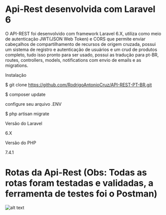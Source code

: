 # Api-Rest desenvolvida com Laravel 6

O API-REST foi desenvolvido com framework Laravel 6.X, utiliza como meio de autenticação JWT(JSON Web Token) e CORS que permite enviar cabeçalhos de compartilhamento de recursos de origem cruzada, possui um sistema de registro e autenticação de usuários e um crud de produtos completo, tudo isso pronto para ser usado, possui as tradução para pt-BR, routes, controllers, models, notifications com envio
de emails e as migrations.


Instalação

$ git clone https://github.com/RodrigoAntonioCruz/API-REST-PT-BR.git

$ composer update

configure seu arquivo .ENV 

$ php artisan migrate

Versão do Laravel

6.X

Versão do PHP

7.4.1

# Rotas da Api-Rest (Obs: Todas as rotas foram testadas e validadas, a ferramenta de testes foi o Postman)

![alt text](http://servidor.rodrigodacruz.com.br/rotas.png)
